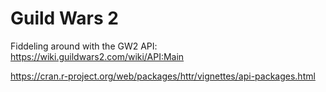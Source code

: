 # Guild Wars 2

Fiddeling around with the GW2 API: https://wiki.guildwars2.com/wiki/API:Main

https://cran.r-project.org/web/packages/httr/vignettes/api-packages.html

